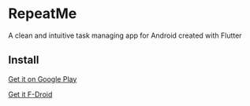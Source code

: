 # RepeatMe
A clean and intuitive task managing app for Android created with Flutter 

## Install
[Get it on Google Play](https://play.google.com/store/apps/details?id=com.samarthdesai.repeatme) 

[Get it F-Droid](https://f-droid.org/packages/com.samarthdesai.repeatme/)
